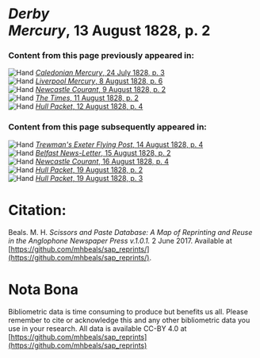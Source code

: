# *Derby Mercury*, 13 August 1828, p. 2  
  
### Content from this page previously appeared in:  
![Hand](http://scissorsandpaste.net/wp-content/uploads/2017/06/smallhandpointer.png) [*Caledonian Mercury*, 24 July 1828, p. 3](https://mhbeals.github.io/sap_html/Caledonian-Mercury/Caledonian-Mercury-24-July-1828-p-3)  
![Hand](http://scissorsandpaste.net/wp-content/uploads/2017/06/smallhandpointer.png) [*Liverpool Mercury*, 8 August 1828, p. 6](https://mhbeals.github.io/sap_html/Liverpool-Mercury/Liverpool-Mercury-8-August-1828-p-6)  
![Hand](http://scissorsandpaste.net/wp-content/uploads/2017/06/smallhandpointer.png) [*Newcastle Courant*, 9 August 1828, p. 2](https://mhbeals.github.io/sap_html/Newcastle-Courant/Newcastle-Courant-9-August-1828-p-2)  
![Hand](http://scissorsandpaste.net/wp-content/uploads/2017/06/smallhandpointer.png) [*The Times*, 11 August 1828, p. 2](https://mhbeals.github.io/sap_html/The-Times/The-Times-11-August-1828-p-2)  
![Hand](http://scissorsandpaste.net/wp-content/uploads/2017/06/smallhandpointer.png) [*Hull Packet*, 12 August 1828, p. 4](https://mhbeals.github.io/sap_html/Hull-Packet/Hull-Packet-12-August-1828-p-4)  
  
### Content from this page subsequently appeared in:  
![Hand](http://scissorsandpaste.net/wp-content/uploads/2017/06/smallhandpointer.png) [*Trewman's Exeter Flying Post*, 14 August 1828, p. 4](https://mhbeals.github.io/sap_html/Trewman's-Exeter-Flying-Post/Trewman's-Exeter-Flying-Post-14-August-1828-p-4)  
![Hand](http://scissorsandpaste.net/wp-content/uploads/2017/06/smallhandpointer.png) [*Belfast News-Letter*, 15 August 1828, p. 2](https://mhbeals.github.io/sap_html/Belfast-News-Letter/Belfast-News-Letter-15-August-1828-p-2)  
![Hand](http://scissorsandpaste.net/wp-content/uploads/2017/06/smallhandpointer.png) [*Newcastle Courant*, 16 August 1828, p. 4](https://mhbeals.github.io/sap_html/Newcastle-Courant/Newcastle-Courant-16-August-1828-p-4)  
![Hand](http://scissorsandpaste.net/wp-content/uploads/2017/06/smallhandpointer.png) [*Hull Packet*, 19 August 1828, p. 2](https://mhbeals.github.io/sap_html/Hull-Packet/Hull-Packet-19-August-1828-p-2)  
![Hand](http://scissorsandpaste.net/wp-content/uploads/2017/06/smallhandpointer.png) [*Hull Packet*, 19 August 1828, p. 3](https://mhbeals.github.io/sap_html/Hull-Packet/Hull-Packet-19-August-1828-p-3)  


# Citation: 

Beals. M. H. *Scissors and Paste Database: A Map of Reprinting and Reuse in the Anglophone Newspaper Press v.1.0.1.* 2 June 2017. Available at [https://github.com/mhbeals/sap_reprints/](https://github.com/mhbeals/sap_reprints/). 

# Nota Bona

Bibliometric data is time consuming to produce but benefits us all. Please remember to cite or acknowledge this and any other bibliometric data you use in your research. All data is available CC-BY 4.0 at [https://github.com/mhbeals/sap_reprints](https://github.com/mhbeals/sap_reprints)